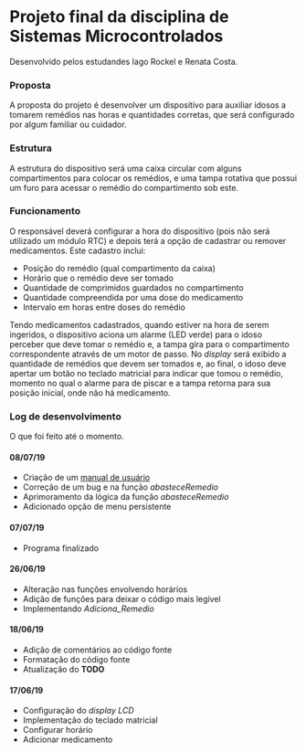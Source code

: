 # Projeto final da disciplina de Sistemas Microcontrolados 
Desenvolvido pelos estudandes Iago Rockel e Renata Costa.

### Proposta
A proposta do projeto é desenvolver um dispositivo para auxiliar idosos a tomarem remédios nas horas e quantidades corretas, que será configurado por algum familiar ou cuidador.

### Estrutura
A estrutura do dispositivo será uma caixa circular com alguns compartimentos para colocar os remédios, e uma tampa rotativa que possui um furo para acessar o remédio do compartimento sob este.

### Funcionamento
O responsável deverá configurar a hora do dispositivo (pois não será utilizado um módulo RTC) e depois terá a opção de cadastrar ou remover medicamentos. Este cadastro inclui:
* Posição do remédio (qual compartimento da caixa)
* Horário que o remédio deve ser tomado
* Quantidade de comprimidos guardados no compartimento
* Quantidade compreendida por uma dose do medicamento
* Intervalo em horas entre doses do remédio

Tendo medicamentos cadastrados, quando estiver na hora de serem ingeridos, o dispositivo aciona um alarme (LED verde) para o idoso perceber que deve tomar o remédio e, a tampa gira para o compartimento correspondente através de um motor de passo. No *display* será exibido a quantidade de remédios que devem ser tomados e, ao final, o idoso deve apertar um botão no teclado matricial para indicar que tomou o remédio, momento no qual o alarme para de piscar e a tampa retorna para sua posição inicial, onde não há medicamento.

### Log de desenvolvimento
O que foi feito até o momento.

#### 08/07/19
* Criação de um [manual de usuário](USER_MANUAL.md)
* Correção de um bug e na função _abasteceRemedio_
* Aprimoramento da lógica da função _abasteceRemedio_
* Adicionado opção de menu persistente

#### 07/07/19
* Programa finalizado

#### 26/06/19
* Alteração nas funções envolvendo horários
* Adição de funções para deixar o código mais legível
* Implementando *Adiciona_Remedio*

#### 18/06/19
* Adição de comentários ao código fonte
* Formatação do código fonte
* Atualização do **TODO**

#### 17/06/19
* Configuração do *display LCD* 
* Implementação do teclado matricial
* Configurar horário
* Adicionar medicamento
